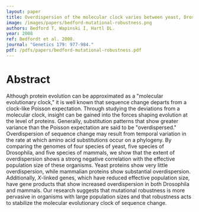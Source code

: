 ```yaml
---
layout: paper
title: Overdispersion of the molecular clock varies between yeast, Drosophila and mammals
image: /images/papers/bedford-mutational-robustness.png
authors: Bedford T, Wapinski I, Hartl DL.
year: 2008
ref: Bedfordt et al. 2008.
journal: "Genetics 179: 977-984."
pdf: /pdfs/papers/bedford-mutational-robustness.pdf
---
```


# Abstract

Although protein evolution can be approximated as a "molecular evolutionary clock," it is well known that sequence change departs from a clock-like Poisson expectation. Through studying the deviations from a molecular clock, insight can be gained into the forces shaping evolution at the level of proteins. Generally, substitution patterns that show greater variance than the Poisson expectation are said to be "overdispersed." Overdispersion of sequence change may result from temporal variation in the rate at which amino acid substitutions occur on a phylogeny. By comparing the genomes of four species of yeast, five species of Drosophila, and five species of mammals, we show that the extent of overdispersion shows a strong negative correlation with the effective population size of these organisms. Yeast proteins show very little overdispersion, while mammalian proteins show substantial overdispersion. Additionally, *X*-linked genes, which have reduced effective population size, have gene products that show increased overdispersion in both Drosophila and mammals. Our research suggests that mutational robustness is more pervasive in organisms with large population sizes and that robustness acts to stabilize the molecular evolutionary clock of sequence change. 